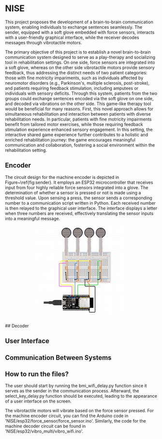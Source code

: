 # NISE

This project proposes the development of a brain-to-brain communication system, enabling individuals to exchange sentences seamlessly. 
The sender, equipped with a soft glove embedded with force sensors, interacts with a user-friendly graphical interface, while the receiver decodes messages through vibrotactile motors.

The primary objective of this project is to establish a novel brain-to-brain communication system designed to serve as a play-therapy and socializing tool in rehabilitation settings. 
On one side, force sensors are integrated into a soft glove, whereas on the other side vibrotactile motors provide sensory feedback, 
thus addressing the distinct needs of two patient categories: those with fine motricity impariments, such as individuals affected by neuromotor disorders 
(e.g., Parkinson's, multiple sclerosis, post-stroke), and patients requiring feedback stimulation, including amputees or individuals with sensory deficits. 
Through this system, patients from the two groups could exchange sentences encoded via the soft glove on one side, and decoded via vibrations on the other side. 
This game-like therapy tool would be beneficial for many reasons. First, this novel approach allows for simultaneous rehabilitation and interaction between patients with diverse rehabilitation needs. 
In particular, patients with fine motricity impairments benefit from tailored motor exercises, while those requiring feedback stimulation experience enhanced sensory engagement. 
In this setting, the interactive shared game experience further contributes to a holistic and enriched rehabilitation journey: the game encourages meaningful communication and collaboration, 
fostering a social environment within the rehabilitation setting.


## Encoder
The circuit design for the machine encoder is depicted in Figure~\ref{fig:sender}. 
It employs an ESP32 microcontroller that receives input from four highly reliable force sensors integrated into a glove. 
The determination of whether a sensor is pressed or not is made using a threshold value. Upon sensing a press, 
the sensor sends a corresponding number to a communication script written in Python. Each received number is then relayed to the graphical user interface. 
The interface displays a letter when three numbers are received, effectively translating the sensor inputs into a meaningful message.

<p align="center">
  <img src="figures/Sender.png" alt="Figure 1: Circuit design of the machine encoder" width="300">
</p>
## Decoder

## User Interface

## Communication Between Systems


## How to run the files?

The user should start by running the bmi_wifi_delay.py function since it serves as the sender in the communication process. Afterward, the select_key_delay.py function should be executed, leading to the appearance of a user interface on the screen.

The vibrotactile motors will vibrate based on the force sensor pressed. For the machine encoder circuit, you can find the Arduino code in 'NISE/esp32/force_sensor/force_sensor.ino'. 
Similarly, the code for the machine decoder circuit can be found in 'NISE/esp32/vibro_multi/vibro_wifi.ino'.
